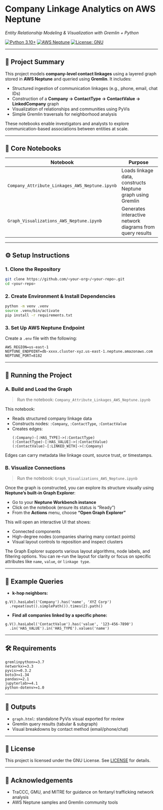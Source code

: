 # Company Linkage Analytics on AWS Neptune  
_Entity Relationship Modeling & Visualization with Gremlin + Python_

[![Python 3.10+](https://img.shields.io/badge/python-3.10%2B-blue)](https://www.python.org/downloads/release/python-3100/)
[![AWS Neptune](https://img.shields.io/badge/AWS-Neptune-green)](https://aws.amazon.com/neptune/)
[![License: GNU](https://img.shields.io/badge/License-GNU-blue.svg)](LICENSE)

---

## 📌 Project Summary

This project models **company-level contact linkages** using a layered graph stored in **AWS Neptune** and queried using **Gremlin**. It includes:

- Structured ingestion of communication linkages (e.g., phone, email, chat IDs)
- Construction of a **Company → ContactType → ContactValue → LinkedCompany** graph
- Visualization of relationships and communities using PyVis
- Simple Gremlin traversals for neighborhood analysis

These notebooks enable investigators and analysts to explore communication-based associations between entities at scale.

---

## 🧠 Core Notebooks

| Notebook | Purpose |
|----------|---------|
| `Company_Attribute_Linkages_AWS_Neptune.ipynb` | Loads linkage data, constructs Neptune graph using Gremlin |
| `Graph_Visualizations_AWS_Neptune.ipynb`      | Generates interactive network diagrams from query results |

---

## ⚙️ Setup Instructions

### 1. Clone the Repository

```bash
git clone https://github.com/<your-org>/<your-repo>.git
cd <your-repo>
```

### 2. Create Environment & Install Dependencies

```bash
python -m venv .venv
source .venv/bin/activate
pip install -r requirements.txt
```

### 3. Set Up AWS Neptune Endpoint

Create a `.env` file with the following:

```env
AWS_REGION=us-east-1
NEPTUNE_ENDPOINT=db-xxxx.cluster-xyz.us-east-1.neptune.amazonaws.com
NEPTUNE_PORT=8182
```

---

## 🚀 Running the Project

### A. Build and Load the Graph

> Run the notebook: `Company_Attribute_Linkages_AWS_Neptune.ipynb`

This notebook:
- Reads structured company linkage data
- Constructs nodes: `:Company`, `:ContactType`, `:ContactValue`
- Creates edges:
  ```
  (:Company)-[:HAS_TYPE]->(:ContactType)
  (:ContactType)-[:HAS_VALUE]->(:ContactValue)
  (:ContactValue)-[:LINKED_WITH]->(:Company)
  ```

Edges can carry metadata like linkage count, source trust, or timestamps.

### B. Visualize Connections

> Run the notebook: `Graph_Visualizations_AWS_Neptune.ipynb`

Once the graph is constructed, you can explore its structure visually using **Neptune’s built-in Graph Explorer**:

- Go to your **Neptune Workbench instance**
- Click on the notebook (ensure its status is “Ready”)
- From the **Actions** menu, choose **“Open Graph Explorer”**

This will open an interactive UI that shows:
- Connected components
- High-degree nodes (companies sharing many contact points)
- Visual layout controls to reposition and inspect clusters

The Graph Explorer supports various layout algorithms, node labels, and filtering options. You can re-run the layout for clarity or focus on specific attributes like `name`, `value`, or `linkage type`.

---

## 🧪 Example Queries

- **k-hop neighbors:**
```gremlin
g.V().hasLabel('Company').has('name', 'XYZ Corp')
  .repeat(out().simplePath()).times(2).path()
```

- **Find all companies linked by a specific phone:**
```gremlin
g.V().hasLabel('ContactValue').has('value', '123-456-7890')
  .in('HAS_VALUE').in('HAS_TYPE').values('name')
```

---

## 🛠️ Requirements

```
gremlinpython>=3.7
networkx>=3.3
pyvis>=0.3.2
boto3>=1.34
pandas>=2.1
jupyterlab>=4.1
python-dotenv>=1.0
```

---

## 🧩 Outputs

- `graph.html`: standalone PyVis visual exported for review  
- Gremlin query results (tabular & subgraph)  
- Visual breakdowns by contact method (email/phone/chat)

---

## 📜 License

This project is licensed under the GNU License. See [LICENSE](LICENSE) for details.

---

## 🙏 Acknowledgements

- TraCCC, GMU, and MITRE for guidance on fentanyl trafficking network analysis  
- AWS Neptune samples and Gremlin community tools
